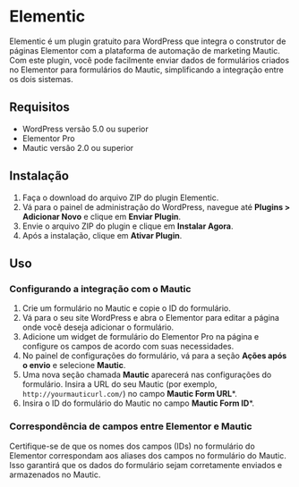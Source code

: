 # Elementic

Elementic é um plugin gratuito para WordPress que integra o construtor de páginas Elementor com a plataforma de automação de marketing Mautic. Com este plugin, você pode facilmente enviar dados de formulários criados no Elementor para formulários do Mautic, simplificando a integração entre os dois sistemas.

## Requisitos

- WordPress versão 5.0 ou superior
- Elementor Pro
- Mautic versão 2.0 ou superior

## Instalação

1. Faça o download do arquivo ZIP do plugin Elementic.
2. Vá para o painel de administração do WordPress, navegue até **Plugins > Adicionar Novo** e clique em **Enviar Plugin**.
3. Envie o arquivo ZIP do plugin e clique em **Instalar Agora**.
4. Após a instalação, clique em **Ativar Plugin**.

## Uso

### Configurando a integração com o Mautic

1. Crie um formulário no Mautic e copie o ID do formulário.
2. Vá para o seu site WordPress e abra o Elementor para editar a página onde você deseja adicionar o formulário.
3. Adicione um widget de formulário do Elementor Pro na página e configure os campos de acordo com suas necessidades.
4. No painel de configurações do formulário, vá para a seção **Ações após o envio** e selecione **Mautic**.
5. Uma nova seção chamada **Mautic** aparecerá nas configurações do formulário. Insira a URL do seu Mautic (por exemplo, `http://yourmauticurl.com/`) no campo **Mautic Form URL***.
6. Insira o ID do formulário do Mautic no campo **Mautic Form ID***.

### Correspondência de campos entre Elementor e Mautic

Certifique-se de que os nomes dos campos (IDs) no formulário do Elementor correspondam aos aliases dos campos no formulário do Mautic. Isso garantirá que os dados do formulário sejam corretamente enviados e armazenados no Mautic.
